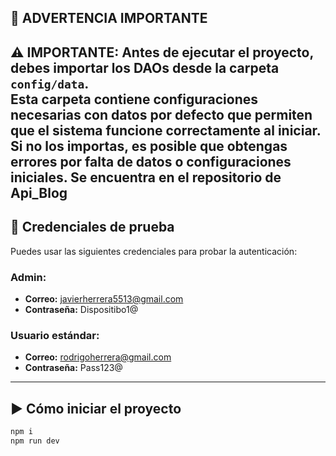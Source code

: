 ## 🚨 ADVERTENCIA IMPORTANTE

⚠️ **IMPORTANTE:** Antes de ejecutar el proyecto, **debes importar los DAOs desde la carpeta `config/data`**.  
Esta carpeta contiene configuraciones necesarias con datos por defecto que permiten que el sistema funcione correctamente al iniciar.  
Si no los importas, es posible que obtengas errores por falta de datos o configuraciones iniciales.
Se encuentra en el repositorio de Api_Blog
---


## 🧪 Credenciales de prueba

Puedes usar las siguientes credenciales para probar la autenticación:

### Admin:
- **Correo:** javierherrera5513@gmail.com  
- **Contraseña:** Dispositibo1@

### Usuario estándar:
- **Correo:** rodrigoherrera@gmail.com  
- **Contraseña:** Pass123@

---

## ▶️ Cómo iniciar el proyecto

```bash
npm i
npm run dev

